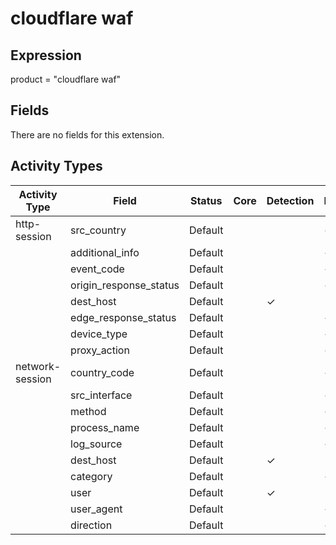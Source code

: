 cloudflare waf
==============

Expression
----------

product = "cloudflare waf"

Fields
------

There are no fields for this extension.

Activity Types
--------------

| Activity Type   | Field                  | Status  | Core | Detection | Informational |
| --------------- | ---------------------- | ------- | ---- | --------- | ------------- |
| http-session    | src_country            | Default |      |           | &#10003;      |
|                 | additional_info        | Default |      |           | &#10003;      |
|                 | event_code             | Default |      |           | &#10003;      |
|                 | origin_response_status | Default |      |           | &#10003;      |
|                 | dest_host              | Default |      | &#10003;  |               |
|                 | edge_response_status   | Default |      |           | &#10003;      |
|                 | device_type            | Default |      |           | &#10003;      |
|                 | proxy_action           | Default |      |           | &#10003;      |
| network-session | country_code           | Default |      |           | &#10003;      |
|                 | src_interface          | Default |      |           | &#10003;      |
|                 | method                 | Default |      |           | &#10003;      |
|                 | process_name           | Default |      |           | &#10003;      |
|                 | log_source             | Default |      |           | &#10003;      |
|                 | dest_host              | Default |      | &#10003;  |               |
|                 | category               | Default |      |           | &#10003;      |
|                 | user                   | Default |      | &#10003;  |               |
|                 | user_agent             | Default |      |           | &#10003;      |
|                 | direction              | Default |      |           | &#10003;      |

